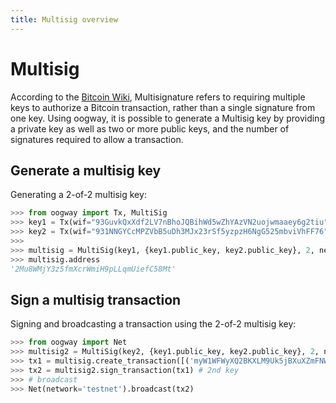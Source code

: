 ```yaml
---
title: Multisig overview
---
```


# Multisig

According to the [Bitcoin Wiki](https://en.bitcoin.it/wiki/Multisignature), Multisignature refers to requiring multiple keys to authorize a Bitcoin transaction, rather than a single signature from one key. Using oogway, it is possible to generate a Multisig key by providing a private key as well as two or more public keys, and the number of signatures required to allow a transaction.

## Generate a multisig key

Generating a 2-of-2 multisig key:

```python
>>> from oogway import Tx, MultiSig
>>> key1 = Tx(wif="93GuvkQxXdf2LV7nBhoJQBihWd5wZhYAzVN2uojwmaaey6g2tiu", network="testnet")
>>> key2 = Tx(wif="931NNGYCcMPZVbB5uDh3MJx23rSf5yzpzH6NgG525mbviVhFF76", network="testnet")
>>>
>>> multisig = MultiSig(key1, {key1.public_key, key2.public_key}, 2, network="testnet")
>>> multisig.address
'2Mu8WMjY3z5fmXcrWmiH9pLLqmUiefC58Mt'
```

## Sign a multisig transaction

Signing and broadcasting a transaction using the 2-of-2 multisig key:

```python
>>> from oogway import Net
>>> multisig2 = MultiSig(key2, {key1.public_key, key2.public_key}, 2, network="testnet")
>>> tx1 = multisig.create_transaction([('myW1WFWyXQ2BKXLM9Uk5jBXuXZmFNWRTFu', 10000)])
>>> tx2 = multisig2.sign_transaction(tx1) # 2nd key
>>> # broadcast
>>> Net(network='testnet').broadcast(tx2)
```